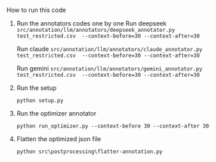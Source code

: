 How to run this code


1. Run the annotators codes one by one 
   Run deepseek
      ```src/annotation/llm/annotators/deepseek_annotator.py test_restricted.csv  --context-before=30 --context-after=30```
   
   Run claude
    ```src/annotation/llm/annotators/claude_annotator.py test_restricted.csv  --context-before=30 --context-after=30```
    
    Run gemini
    ```src/annotation/llm/annotators/gemini_annotator.py test_restricted.csv  --context-before=30 --context-after=30```

2. Run the setup
   
    ```python setup.py  ```
3. Run the optimizer annotator

   ```python run_optimizer.py --context-before 30 --context-after 30 ```

4. Flatten the optimized json file

   ```python src\postprocessing\flatter-annotation.py ```

    